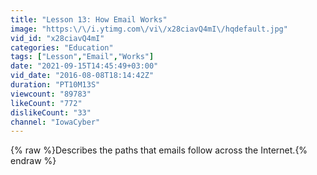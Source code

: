 ```yaml
---
title: "Lesson 13: How Email Works"
image: "https:\/\/i.ytimg.com\/vi\/x28ciavQ4mI\/hqdefault.jpg"
vid_id: "x28ciavQ4mI"
categories: "Education"
tags: ["Lesson","Email","Works"]
date: "2021-09-15T14:45:49+03:00"
vid_date: "2016-08-08T18:14:42Z"
duration: "PT10M13S"
viewcount: "89783"
likeCount: "772"
dislikeCount: "33"
channel: "IowaCyber"
---
```

{% raw %}Describes the paths that emails follow across the Internet.{% endraw %}
